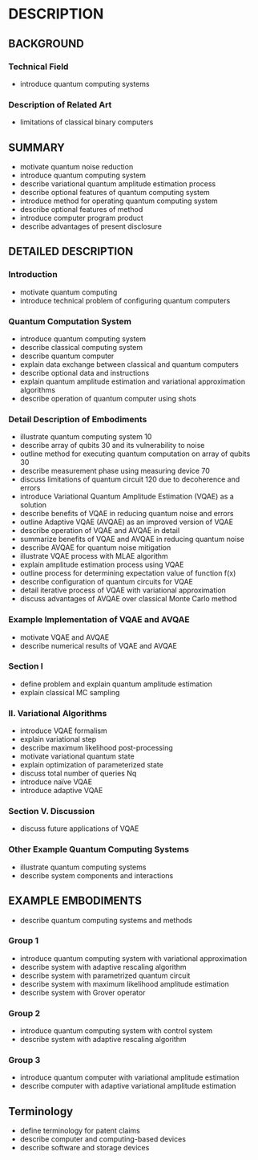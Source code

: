 # DESCRIPTION

## BACKGROUND

### Technical Field

- introduce quantum computing systems

### Description of Related Art

- limitations of classical binary computers

## SUMMARY

- motivate quantum noise reduction
- introduce quantum computing system
- describe variational quantum amplitude estimation process
- describe optional features of quantum computing system
- introduce method for operating quantum computing system
- describe optional features of method
- introduce computer program product
- describe advantages of present disclosure

## DETAILED DESCRIPTION

### Introduction

- motivate quantum computing
- introduce technical problem of configuring quantum computers

### Quantum Computation System

- introduce quantum computing system
- describe classical computing system
- describe quantum computer
- explain data exchange between classical and quantum computers
- describe optional data and instructions
- explain quantum amplitude estimation and variational approximation algorithms
- describe operation of quantum computer using shots

### Detail Description of Embodiments

- illustrate quantum computing system 10
- describe array of qubits 30 and its vulnerability to noise
- outline method for executing quantum computation on array of qubits 30
- describe measurement phase using measuring device 70
- discuss limitations of quantum circuit 120 due to decoherence and errors
- introduce Variational Quantum Amplitude Estimation (VQAE) as a solution
- describe benefits of VQAE in reducing quantum noise and errors
- outline Adaptive VQAE (AVQAE) as an improved version of VQAE
- describe operation of VQAE and AVQAE in detail
- summarize benefits of VQAE and AVQAE in reducing quantum noise
- describe AVQAE for quantum noise mitigation
- illustrate VQAE process with MLAE algorithm
- explain amplitude estimation process using VQAE
- outline process for determining expectation value of function f(x)
- describe configuration of quantum circuits for VQAE
- detail iterative process of VQAE with variational approximation
- discuss advantages of AVQAE over classical Monte Carlo method

### Example Implementation of VQAE and AVQAE

- motivate VQAE and AVQAE
- describe numerical results of VQAE and AVQAE

### Section I

- define problem and explain quantum amplitude estimation
- explain classical MC sampling

### II. Variational Algorithms

- introduce VQAE formalism
- explain variational step
- describe maximum likelihood post-processing
- motivate variational quantum state
- explain optimization of parameterized state
- discuss total number of queries Nq
- introduce naïve VQAE
- introduce adaptive VQAE

### Section V. Discussion

- discuss future applications of VQAE

### Other Example Quantum Computing Systems

- illustrate quantum computing systems
- describe system components and interactions

## EXAMPLE EMBODIMENTS

- describe quantum computing systems and methods

### Group 1

- introduce quantum computing system with variational approximation
- describe system with adaptive rescaling algorithm
- describe system with parametrized quantum circuit
- describe system with maximum likelihood amplitude estimation
- describe system with Grover operator

### Group 2

- introduce quantum computing system with control system
- describe system with adaptive rescaling algorithm

### Group 3

- introduce quantum computer with variational amplitude estimation
- describe computer with adaptive variational amplitude estimation

## Terminology

- define terminology for patent claims
- describe computer and computing-based devices
- describe software and storage devices


